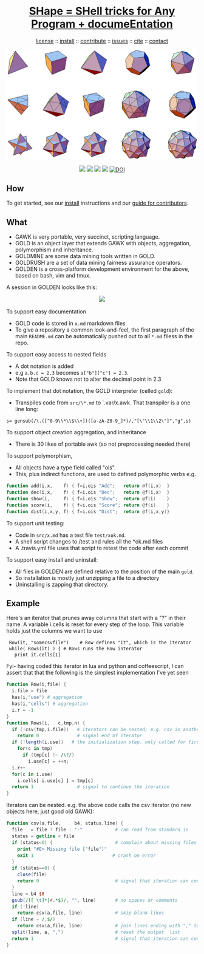 <a name=top>
<h1 align=center>
   <a href="https://github.com/timm/shape/blob/master/README.md#top">
     SHape = SHell tricks  for Any Program + documeEntation
   </a>
</h1>
<p align=center>
   <a    href="https://github.com/timm/shape/blob/master/LICENSE.md#top">license</a>
   :: <a href="https://github.com/timm/shape/blob/master/INSTALL.md#top">install</a>
   :: <a href="https://github.com/timm/shape/blob/master/CONTRIBUTE.md#top">contribute</a>
   :: <a href="https://github.com/timm/shape/issues">issues</a>
   :: <a href="https://github.com/timm/shape/blob/master/CITATION.md#top">cite</a>
   :: <a href="https://github.com/timm/shape/blob/master/CONTACT.md#top">contact</a>
</p>
<p align=center>
   <img width=600 src="https://github.com/timm/misc/blob/master/odd/etc/img/solidgallery.gif">
</p>
<p align=center>
   <img src="https://img.shields.io/badge/language-gawk-orange">
   <img src="https://img.shields.io/badge/purpose-ai,se-blueviolet">
   <img src="https://img.shields.io/badge/platform-mac,*nux-informational">
   <a href="https://travis-ci.org/github/timm/shape"> <img src="https://travis-ci.org/timm/shape.svg?branch=master"></a>
   <a href="https://doi.org/10.5281/zenodo.3887420"><img src="https://zenodo.org/badge/DOI/10.5281/zenodo.3887420.svg" alt="DOI"></a>
</p>

## How

To get started, see our [install](INSTALL.md) instructions and our
[guide for contributors](CONTRIBUTING.md).


## What

- GAWK is very portable, very succinct, scripting language. 
- GOLD is an object layer that extends GAWK with objects, aggregation, polymorphism and inheritance. 
- GOLDMINE are some data mining tools written in GOLD.
- GOLDRUSH are a set of data mining fairness assurance operators. 
- GOLDEN is a cross-platform development environment for the above,  based on bash, vim and tmux. 

A session in GOLDEN looks like this:

<p align=center><a href="etc/img/screen.png"><img src="etc/img/screen900.png" width=900></a></p>

To support easy documentation

- GOLD code is stored in `x.md`  markdown files 
- To give a repository a common look-and-feel,
     the first paragraph of the main `README.md` can be automatically   pushed out to  all `*.md` filess
    in the repo. 

To support easy access to nested fields
- A dot notation is added 
- e.g  `a.b.c = 2.3` becomes `a["b"]["c"] = 2.3`. 
- Note that GOLD knows not to alter  the decimal point in 2.3

To implement that dot notation, the GOLD interpreter (celled `gold`):
- Transpiles code  from `src/\*.md`  to  `.var/x.awk. That transpiler is a one line long:

```
s= gensub(/\.([^0-9\\*\\$\\+])([a-zA-Z0-9_]*)/,"[\"\\1\\2\"]","g",s)
```

To support object creation aggregation, and inheritance 
- There is  30 likes of portable awk (so not preprocessing needed there)

To support polymorphism, 
- All  objects have a type field called   "ois". 
- This, plus indirect functions, are  used to defined  polymorphic verbs e.g.

```awk
function add(i,x,    f) { f=i.ois "Add";   return @f(i,x)  }
function dec(i,x,    f) { f=i.ois "Dec";   return @f(i,x)  }
function show(i,     f) { f=i.ois "Show";  return @f(i)    }
function score(i,    f) { f=i.ois "Score"; return @f(i)    }
function dist(i,x,y, f) { f=i.ois "Dist";  return @f(i,x,y)}
```    

To support unit testing:
- Code in `src/x.md` has a test file `test/xok.md`. 
- A shell script changes to /test and rules all the \*ok.md files
- A .travis.yml file uses that script to retest the code after each commit

To support easy install and uninstall:
- All files in GOLDEN are defined relative to the position of the  main `gold`. 
- So installation is mostly just unzipping a file to a directory
- Uninstalling is  zapping that directory.


## Example
Here's an iterator that prunes away columns that start with a "?" in their name.  A variable i.cells is reset for every step of the loop. This variable holds   just the columns we want to use

     Row(it, "somecsvfile")    # Row defines "it", which is the iterator
     while( Rows(it) ) { # Rows runs the Row interator
       print it.cells[1]

Fyi- having coded this iterator in lua and python and coffeescript, I can assert that that the following is 
the simplest implementation 
I've yet seen 

```awk
function Row(i,file) {
  i.file = file
  has(i,"use") # aggregation
  has(i,"cells") # aggregation
  i.r = -1
}
function Rows(i,   c,tmp,n) {
  if (!csv(tmp,i.file))   # iterators can be nested; e.g. csv is another iterator
    return 0              # signal end of iterator
  if (!length(i.use))   # the initialization step. only called for first rows
    for(c in tmp)
      if (tmp[c] !~ /\?/)
        i.use[c] = ++n;
  i.r++
  for(c in i.use)
    i.cells[ i.use[c] ] = tmp[c]
  return 1                # signal to continue the iteration
}
```
Iterators can be nested. e.g. the above code calls the csv iterator (no new objects here,  just good old GAWK):

```awk
function csv(a,file,     b4, status,line) {
  file   = file ? file : "-"            # can read from standard in
  status = getline < file
  if (status<0) {                       # complain about missing files
    print "#E> Missing file ["file"]"
    exit 1                             # crash on error
  }
  if (status==0) {
    close(file)
    return 0                            # signal that iteration can continue
  }
  line = b4 $0
  gsub(/([ \t]*|#.*$)/, "", line)       # no spaces or comments
  if (!line)
    return csv(a,file, line)            # skip blank likes
  if (line ~ /,$/)
    return csv(a,file, line)            # join lines ending with "," to next line
  split(line, a, ",")                   # reset the output  list
  return 1                              # signal that iteration can continue
}
```
